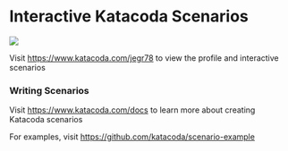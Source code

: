 # Interactive Katacoda Scenarios

[![](http://shields.katacoda.com/katacoda/jegr78/count.svg)](https://www.katacoda.com/jegr78 "Get your profile on Katacoda.com")

Visit https://www.katacoda.com/jegr78 to view the profile and interactive scenarios

### Writing Scenarios
Visit https://www.katacoda.com/docs to learn more about creating Katacoda scenarios

For examples, visit https://github.com/katacoda/scenario-example

